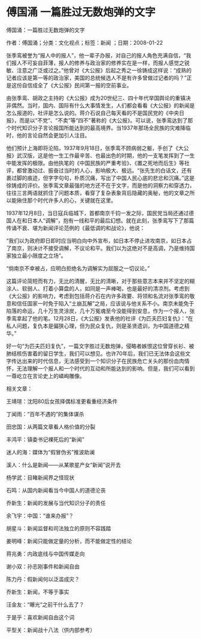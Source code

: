 # 傅国涌  一篇胜过无数炮弹的文字    
    
傅国涌：一篇胜过无数炮弹的文字    
作者：傅国涌；分类：文化视点；标签：新闻 ；日期：2008-01-22    
张季鸾被誉为“报人中的报人”，他一辈子办报，对自己的报人角色充满自信，“我们报人不可妄自菲薄，报人的修养与政治家的修养实在是一样，而报人感觉之锐敏、注意之广泛或过之。”他曾对《大公报》后起之秀之一徐铸成这样说：“成熟的记者应该是第一等的政治家，美国的总统候选人不是有许多曾做过记者的吗？”正是这份自信成全了《大公报》民间第一报的空前事业。    
由张季鸾、胡政之主持的《大公报》成为20世纪三、四十年代举国舆论的重镇决非偶然。当时，国内、国际有什么大事情发生，人们都会看看《大公报》的新闻是怎么报道的，社评是怎么说的。蒋介石说自己每天看的不是国民党的《中央日报》，而是以“不党”、“不卖”等“四不”著称的《大公报》。可以说，张季鸾达到了那个时代知识分子言论报国所能达到的最高境界。当1937年那场全民族的灾难降临时，他的言论自然会更加引人注目。    
他们预计上海即将沦陷，1937年9月18日，张季鸾不顾病弱之躯，手创了《大公报》武汉版，这是他一生工作最辛苦、也最出色的时期，他的一支笔发挥到了一生中能发挥的极限。由他执笔的《中国民族的严重考验》、《置之死地而后生》等社评，都曾激动过、振奋过当时的人心，影响极大、极远。“张先生的白话文，还有裹过脚的痕迹，但字字句句，朴质沉痛，写出了中国人民心底的悲忿和沉痛。”这是徐铸成的评价。张季鸾文章最强的地方还不在于文字，而是他的洞察力和穿透力，往往三言两语就抓住了问题本质，看穿了复杂表象背后隐藏的奥秘，他的文章之所以能揪住那个时代许多人的心，关键就在这里。    
1937年12月8日，当日寇兵临城下，首都南京千钧一发之际，国民党当局还通过德国人在和日本人“调解”，抱有一线和平的最后幻想。就在此刻，张季鸾写下了那篇传诵不衰、堪为新闻评论范例的《最低调的和战论》，他说：    
“我们以为政府即日即时应当明白向中外宣布，如日本不停止进攻南京，如日本占了南京，则决计不接受调解，不议论和平。我们以为这绝对不是高调，乃是维持国家独立最小限度之立场”。    
“倘南京不幸被占，应明白拒绝名为调解实为屈服之一切议论。”    
这篇评论简短而有力，无比的清醒，无比的清晰，对于那些意志本来并不坚定的糊涂人、软弱人、打着小算盘的人，如同是一声棒喝，也是最好的清凉剂。考虑到《大公报》的影响力，考虑到包括蒋介石在内许多政要、将领和名流对张季鸾的敬意和信任国家一时免于陷入“土崩瓦解”之局，应该说与他关系不小。南京未能免于陷落的命运，几十万生灵涂炭，几十万冤魂至今没能得到安息，作为一个报人，张季鸾拿起了他的笔。12月28日，《大公报》发表他的社评《为匹夫匹妇复仇》：“在私人问题，复仇本是偏狭心理，但为民众复仇，则是圣贤遗训，为中国道德之精华。”    
好一句“为匹夫匹妇复仇”，一篇文字胜过无数炮弹，侵略者嫉恨这位曾穿长衫、被肺结核伤害着的留日学生，我们可以想见。也许70年后，我们已无法体会这些文字传达出来的时代信息，无法感受到一个知识分子在民族危亡关头的那份血肉情怀，无法理解一个报人和一个时代的互动和所能达到的影响。但是，我们可以看到一尊屹立在言论史上的嶙峋雕像。    
    
相关文章：    
王靖瑄：沈阳80后女孩择偶标准更看重经济条件    
丁闻雨：“百年不遇的”的集体谋杀    
田忠国：从两篇文章看人格价值的分裂    
丰鸿平：镇委书记裸死后的“新闻”    
迷人的海：媒体为“假冒伪劣”推波助澜    
溪人：什么是新闻——从某歌星产女“新闻”说开去    
杨学武：目睹新闻界之怪现状    
石鸣：从国内新闻看当今中国人的道德沦丧    
乔新生：新闻的发展与当代知识分子的责任    
余飞宇：中国：“谁来办报”？    
胡星斗：新闻监督和司法独立的原则不容践踏    
姜明峰：新闻只能做定量的分析，而不能做定性的结论    
蒋兆勇：内政底线与中国传媒走向    
谢小双：孙志刚事件和新闻自由    
陈力丹：假新闻何以泛滥成灾？    
乔新生：新闻，不等于事实    
汪金友：“曝光”之前干什么去了？    
于是乎：喜欢新闻自由这个词    
平型关：新闻战十八法（供内部参考）
